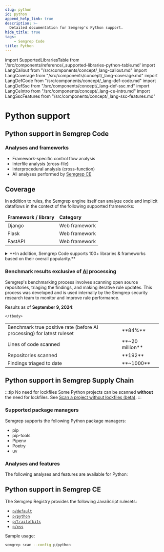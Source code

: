 ```yaml
---
slug: python
id: python
append_help_link: true
description: >-
  Detailed documentation for Semgrep's Python support. 
hide_title: true
tags:
    - Semgrep Code 
title: Python
---
```


import SupportedLibrariesTable from '/src/components/reference/_supported-libraries-python-table.md'
import LangCallout from "/src/components/concept/_lang-callout.md"
import LangCoverage from "/src/components/concept/_lang-coverage.md"
import LangDefCode from "/src/components/concept/_lang-def-code.md"
import LangDefSsc from "/src/components/concept/_lang-def-ssc.md"
import LangCeIntro from "/src/components/concept/_lang-ce-intro.md"
import LangSscFeatures from "/src/components/concept/_lang-ssc-features.md"

# Python support

<LangCallout name="Python" />

## Python support in Semgrep Code

<LangDefCode />

### Analyses and frameworks

* Framework-specific control flow analysis 
* Interfile analysis (cross-file)
* Interprocedural analysis (cross-function)
* All analyses performed by [Semgrep CE](#python-support-in-semgrep-ce)

## Coverage 

<LangCoverage />

In addition to rules, the Semgrep engine itself can analyze code and implicit dataflows in the context of the following supported frameworks:

<table>
    <thead><tr>
        <td><strong>Framework / library</strong></td>
        <td><strong>Category</strong></td>
    </tr></thead>
    <tbody>
    <tr>
        <td>Django</td>
        <td>Web framework</td>
    </tr>
    <tr>
        <td>Flask</td>
        <td>Web framework</td>
    </tr>
    <tr>
        <td>FastAPI</td>
        <td>Web framework</td>
    </tr>
    </tbody>
</table>

<details>
  <summary>**In addition, Semgrep Code supports 100+ libraries & frameworks based on their overall popularity.**</summary>

<SupportedLibrariesTable />

</details>

### Benchmark results exclusive of [AI](https://semgrep.dev/docs/semgrep-assistant/overview) processing

Semgrep's benchmarking process involves scanning open source repositories, triaging the findings, and making iterative rule updates. This process was developed and is used internally by the Semgrep security research team to monitor and improve rule performance.

Results as of **September 9, 2024**:

<table>
    <tbody>
    <tr>
        <td>Benchmark true positive rate (before AI processing) for latest ruleset</td>
        <td>**84%**</td>
    </tr>
    <tr>
        <td>Lines of code scanned</td>
        <td>**~20 million**</td>
    </tr>
    <tr>
        <td>Repositories scanned</td>
        <td>**192**</td>
    </tr>
      <tr>
        <td>Findings triaged to date</td>
        <td>**~1000**</td>
    </tr>
    
    </tbody>
</table>

## Python support in Semgrep Supply Chain

<LangDefSsc />

:::tip No need for lockfiles
Some Python projects can be scanned **without** the need for lockfiles. See [Scan a project without lockfiles (beta)](/semgrep-supply-chain/getting-started#scan-a-project-without-lockfiles-beta).
:::

### Supported package managers

Semgrep supports the following Python package managers:

- pip
- pip-tools
- Pipenv
- Poetry
- uv

### Analyses and features

The following analyses and features are available for Python:

<LangSscFeatures />

## Python support in Semgrep CE

<LangCeIntro />
<!-- use a component here -->


The Semgrep Registry provides the following JavaScript rulesets:

- [<i class="fas fa-external-link fa-xs"></i> `p/default`](https://semgrep.dev/p/default)
-  [<i class="fas fa-external-link fa-xs"></i> `p/python`](https://semgrep.dev/p/python)
- [<i class="fas fa-external-link fa-xs"></i> `p/trailofbits`](https://semgrep.dev/p/trailofbits)
- [<i class="fas fa-external-link fa-xs"></i> `p/xss`](https://semgrep.dev/p/trailofbits)

Sample usage:

```bash
semgrep scan --config p/python
```

